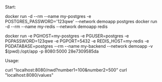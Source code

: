 Start:

docker run -d --rm --name my-postgres -e POSTGRES_PASSWORD='123qwe' --network demoapp postgres
docker run -d --rm --name my-redis --network demoapp redis

docker run -e PGHOST=my-postgres -e PGUSER=postgres -e PGPASSWORD=123qwe -e PGPORT=5432 -e REDIS_HOST=my-redis -e PGDATABASE=postgres --rm --name my-backend --network demoapp -v $(pwd):/opt/app -p 8080:5000 28e7309585da

Usage:

curl "localhost:8080/nwd?number1=100&number2=500"
curl "localhost:8080/values"